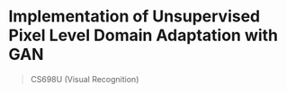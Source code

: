# Implementation of Unsupervised Pixel Level Domain Adaptation with GAN #
> CS698U (Visual Recognition)

